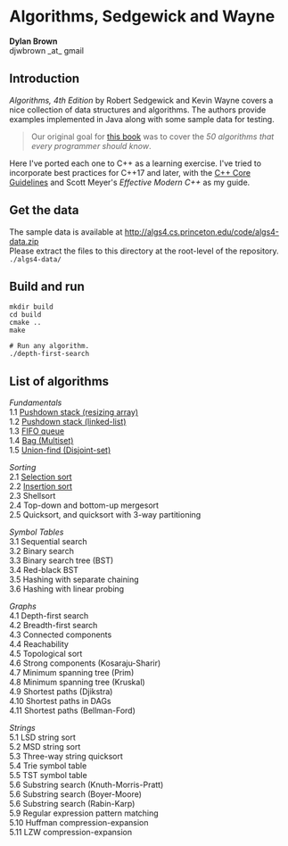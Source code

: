 # Algorithms, Sedgewick and Wayne

**Dylan Brown**  
djwbrown \_at\_ gmail  

## Introduction

_Algorithms, 4th Edition_ by Robert Sedgewick and Kevin Wayne covers a nice collection of data structures and algorithms. The authors provide examples implemented in Java along with some sample data for testing.
> Our original goal for [this book](http://algs4.cs.princeton.edu/code/) was to cover the _50 algorithms that every programmer should know_.

Here I've ported each one to C++ as a learning exercise. I've tried to incorporate best practices for C++17 and later, with the [C++ Core Guidelines](http://isocpp.github.io/CppCoreGuidelines/CppCoreGuidelines) and Scott Meyer's _Effective Modern C++_ as my guide.

## Get the data
The sample data is available at http://algs4.cs.princeton.edu/code/algs4-data.zip  
Please extract the files to this directory at the root-level of the repository. `./algs4-data/`

## Build and run
```
mkdir build
cd build
cmake ..
make

# Run any algorithm.
./depth-first-search
```

## List of algorithms

*Fundamentals*  
1.1 [Pushdown stack (resizing array)](src/lifo-stack-resizing-array.cpp)  
1.2 [Pushdown stack (linked-list)](src/lifo-stack-linked-list.cpp)  
1.3 [FIFO queue](src/fifo-queue.cpp)  
1.4 [Bag (Multiset)](src/bag-multiset.cpp)  
1.5 [Union-find (Disjoint-set)](src/union-find.cpp)  

*Sorting*  
2.1 [Selection sort](src/selection-sort.cpp)  
2.2 [Insertion sort](src/insertion-sort.cpp)  
2.3 Shellsort  
2.4 Top-down and bottom-up mergesort  
2.5 Quicksort, and quicksort with 3-way partitioning  

*Symbol Tables*  
3.1 Sequential search  
3.2 Binary search  
3.3 Binary search tree (BST)  
3.4 Red-black BST  
3.5 Hashing with separate chaining  
3.6 Hashing with linear probing  

*Graphs*  
4.1 Depth-first search  
4.2 Breadth-first search  
4.3 Connected components  
4.4 Reachability  
4.5 Topological sort  
4.6 Strong components (Kosaraju-Sharir)  
4.7 Minimum spanning tree (Prim)  
4.8 Minimum spanning tree (Kruskal)  
4.9 Shortest paths (Djikstra)  
4.10 Shortest paths in DAGs  
4.11 Shortest paths (Bellman-Ford)  

*Strings*  
5.1 LSD string sort  
5.2 MSD string sort  
5.3 Three-way string quicksort  
5.4 Trie symbol table  
5.5 TST symbol table  
5.6 Substring search (Knuth-Morris-Pratt)  
5.6 Substring search (Boyer-Moore)  
5.6 Substring search (Rabin-Karp)  
5.9 Regular expression pattern matching  
5.10 Huffman compression-expansion  
5.11 LZW compression-expansion  
